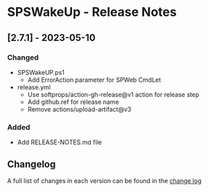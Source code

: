# SPSWakeUp - Release Notes

## [2.7.1] - 2023-05-10

### Changed

- SPSWakeUP.ps1
  - Add ErrorAction parameter for SPWeb CmdLet
- release.yml
  - Use softprops/action-gh-release@v1 action for release step
  - Add github.ref for release name
  - Remove actions/upload-artifact@v3

### Added

  - Add RELEASE-NOTES.md file

## Changelog

A full list of changes in each version can be found in the [change log](CHANGELOG.md)